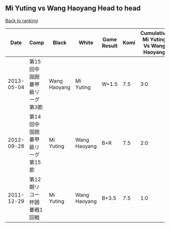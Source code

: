 ## Mi Yuting vs Wang Haoyang Head to head

[Back to ranking](../../index.md)




| **Date** | **Comp** | **Black** | **White** | **Game Result** | **Komi** | **Cumulative Mi Yuting Vs Wang Haoyang** | **Mi Yuting Streak** | **Wang Haoyang Streak** | 
| --- | --- | --- | --- | --- | --- | --- | --- | --- |
| 2013-05-04 | 第15回中国囲碁甲級リーグ第3節 | Wang Haoyang | Mi Yuting | W+1.5 | 7.5 | 3:0 | 3 | 0 | 
| 2012-09-28 | 第14回中国囲碁甲級リーグ第15節 | Mi Yuting | Wang Haoyang | B+R | 7.5 | 2:0 | 2 | 0 | 
| 2011-12-29 | 第12期リコー杯囲碁戦1回戦 | Mi Yuting | Wang Haoyang | B+3.5 | 7.5 | 1:0 | 1 | 0 |




